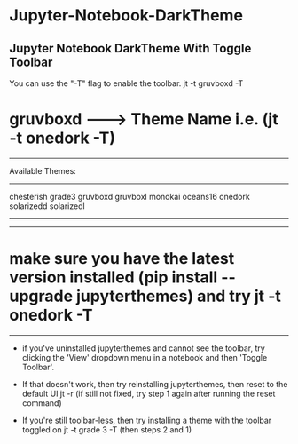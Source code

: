 # Jupyter-Notebook-DarkTheme
Jupyter Notebook DarkTheme With Toggle Toolbar
----------------------------------------------------

You can use the "-T" flag to enable the toolbar.
jt -t gruvboxd -T

# gruvboxd ---> Theme Name i.e. (jt -t onedork -T)
______________
Available Themes:
______________
   chesterish
   grade3
   gruvboxd
   gruvboxl
   monokai
   oceans16
   onedork
   solarizedd
   solarizedl
 ______________
 ------------------------------------------------
# make sure you have the latest version installed (pip install --upgrade jupyterthemes) and try jt -t onedork -T
 ------------------------------------------------
 
* if you've uninstalled jupyterthemes and cannot see the toolbar, try clicking the 'View' dropdown menu in a notebook and then 'Toggle Toolbar'.

* If that doesn't work, then try reinstalling jupyterthemes, then reset to the default UI
jt -r (if still not fixed, try step 1 again after running the reset command)

* If you're still toolbar-less, then try installing a theme with the toolbar toggled on jt -t grade 3 -T (then steps 2 and 1)
